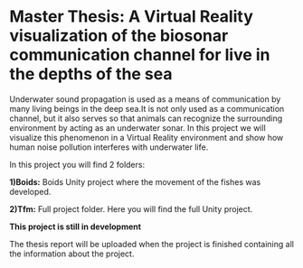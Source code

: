 # Master Thesis: A Virtual Reality visualization of the biosonar communication channel for live in the depths of the sea

Underwater sound propagation is used as a means of communication by many living beings in the deep sea.It is not only used as a communication channel, but it also serves so that animals can recognize the surrounding environment by acting as an underwater sonar. In this project we will visualize this phenomenon in a Virtual Reality environment and show how human noise pollution interferes with underwater life.

In this project you will find 2 folders:

**1)Boids:** Boids Unity project where the movement of the fishes was developed. 

**2)Tfm:** Full project folder. Here you will find the full Unity project.


**This project is still in development**

The thesis report will be uploaded when the project is finished containing all the information about the project.
